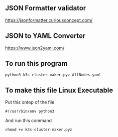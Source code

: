 

## JSON Formatter validator
https://jsonformatter.curiousconcept.com/

## JSON to YAML Converter
https://www.json2yaml.com/

## To run this program
```
python3 k3s-cluster-maker.pyz AllNodes.yaml
```

## To make this file Linux Executable

Put this ontop of the file
```
#!/usr/bin/env python3
```

And run this command
```
chmod +x k3s-cluster-maker.pyz
```


